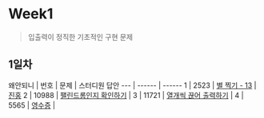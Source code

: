 # Week1
> 입출력이 정직한 기초적인 구현 문제
## 1일차

왜안되니 | 번호 | 문제 | 스터디원 답안
--- | ------ | ------
1 | 2523 | [별 찍기 - 13](https://www.acmicpc.net/problem/2523) | [진홍](Week1/bj2523_kjh.java)
2 | 10988 | [팰린드롬인지 확인하기](https://www.acmicpc.net/problem/10988) |
3 | 11721 | [열개씩 끊어 출력하기](https://www.acmicpc.net/problem/11721) |
4 | 5565 | [영수증](https://www.acmicpc.net/problem/5565) |